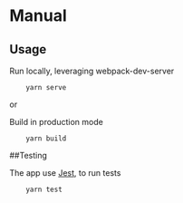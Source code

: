 # Manual

## Usage

Run locally, leveraging webpack-dev-server

```
    yarn serve 
```

or

Build in production mode

```
    yarn build 
```

##Testing

The app use [Jest](https://jestjs.io/en/), to run tests

```
    yarn test 
```
